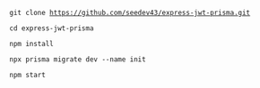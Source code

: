 <code>git clone https://github.com/seedev43/express-jwt-prisma.git</code>

<code>cd express-jwt-prisma</code>

<code>npm install</code>

<code>npx prisma migrate dev --name init</code>

<code>npm start</code>
